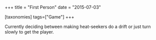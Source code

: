 +++
title = "First Person"
date = "2015-07-03"

[taxonomies]
tags=["Game"]
+++

Currently deciding between making heat-seekers do a drift or just turn slowly to get the player.
